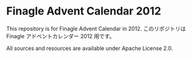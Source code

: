 Finagle Advent Calendar 2012
===========================

This repository is for Finagle Advent Calendar in 2012.
このリポジトリは Finagle アドベントカレンダー 2012 用です。

All sources and resources are available under Apache License 2.0.

